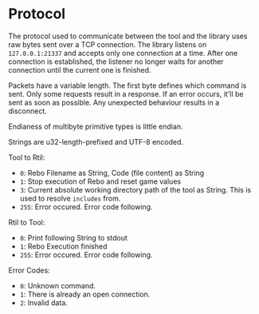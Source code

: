 # Protocol

The protocol used to communicate between the tool and the library uses raw bytes
  sent over a TCP connection.
The library listens on `127.0.0.1:21337` and accepts only one connection at a
  time.
After one connection is established, the listener no longer waits for another
  connection until the current one is finished.

Packets have a variable length.
The first byte defines which command is sent.
Only some requests result in a response.
If an error occurs, it'll be sent as soon as possible.
Any unexpected behaviour results in a disconnect.

Endianess of multibyte primitive types is little endian.

Strings are u32-length-prefixed and UTF-8 encoded.

Tool to Rtil:

* `0`: Rebo Filename as String, Code (file content) as String
* `1`: Stop execution of Rebo and reset game values
* `3`: Current absolute working directory path of the tool as String.
       This is used to resolve `includes` from.
* `255`: Error occured. Error code following.

Rtil to Tool:

* `0`: Print following String to stdout
* `1`: Rebo Execution finished
* `255`: Error occured. Error code following.

Error Codes:

* `0`: Unknown command.
* `1`: There is already an open connection.
* `2`: Invalid data.
